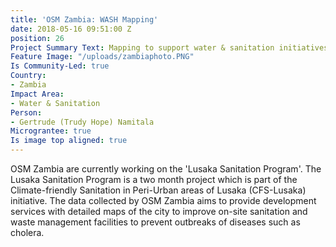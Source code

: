 ```yaml
---
title: 'OSM Zambia: WASH Mapping'
date: 2018-05-16 09:51:00 Z
position: 26
Project Summary Text: Mapping to support water & sanitation initiatives in Zambia
Feature Image: "/uploads/zambiaphoto.PNG"
Is Community-Led: true
Country:
- Zambia
Impact Area:
- Water & Sanitation
Person:
- Gertrude (Trudy Hope) Namitala
Micrograntee: true
Is image top aligned: true
---
```


OSM Zambia are currently working on the 'Lusaka Sanitation Program'. The Lusaka Sanitation Program is a two month project which is part of the Climate-friendly Sanitation in Peri-Urban areas of Lusaka (CFS-Lusaka) initiative. The data collected by OSM Zambia aims to provide development services with detailed maps of the city to improve on-site sanitation and waste management facilities to prevent outbreaks of diseases such as cholera. 